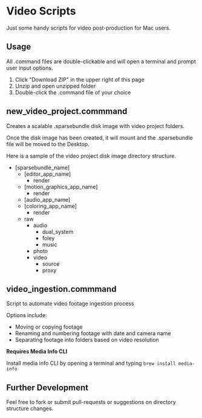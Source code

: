 Video Scripts
==========

Just some handy scripts for video post-production for Mac users.

Usage
------------

All .command files are double-clickable and will open a terminal and prompt user input options.

1. Click "Download ZIP" in the upper right of this page
2. Unzip and open unzipped folder
3. Double-click the .command file of your choice
  
new_video_project.commmand
------------

Creates a scalable .sparsebundle disk image with video project folders.

Once the disk image has been created, it will mount and the .sparsebundle file will be moved to the Desktop.

Here is a sample of the video project disk image directory structure.

- [sparsebundle_name]
  - [editor_app_name]
    - render
  - [motion_graphics_app_name]
    - render
  - [audio_app_name]
  - [coloring_app_name]
    - render
  - raw
    - audio
      - dual_system
      - foley
      - music
    - photo
    - video
      - source
      - proxy

video_ingestion.commmand
------------

Script to automate video footage ingestion process

Options include:

- Moving or copying footage
- Renaming and numbering footage with date and camera name
- Separating footage into folders based on video resolution

**Requires Media Info CLI**

Install media info CLI by opening a terminal and typing `brew install media-info`

Further Development
-----

Feel free to fork or submit pull-requests or suggestions on directory structure changes.